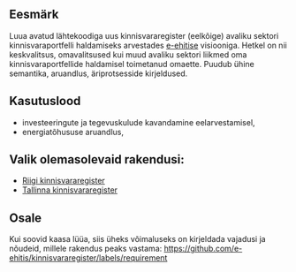 ## Eesmärk
Luua avatud lähtekoodiga uus kinnisvararegister (eelkõige) avaliku sektori kinnisvaraportfelli haldamiseks arvestades [e-ehitise](http://e-ehitis.ee/) visiooniga. Hetkel on nii keskvalitsus, omavalitsused kui muud avaliku sektori liikmed oma kinnisvaraportfellide haldamisel toimetanud omaette. Puudub ühine semantika, aruandlus, äriprotsesside kirjeldused.

## Kasutuslood
- investeeringute ja tegevuskulude kavandamine eelarvestamisel,
- energiatõhususe aruandlus,

## Valik olemasolevaid rakendusi:

- [Riigi kinnisvararegister](https://riigivara.fin.ee/kvr/)
- [Tallinna kinnisvararegister](https://riha.eesti.ee/riha/main/inf/tallinna_kinnisvararegister)

## Osale
Kui soovid kaasa lüüa, siis üheks võimaluseks on kirjeldada vajadusi ja nõudeid, millele rakendus peaks vastama: https://github.com/e-ehitis/kinnisvararegister/labels/requirement 


